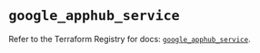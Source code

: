 # `google_apphub_service`

Refer to the Terraform Registry for docs: [`google_apphub_service`](https://registry.terraform.io/providers/hashicorp/google/6.6.0/docs/resources/apphub_service).
